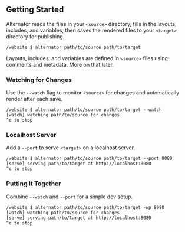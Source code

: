 ## Getting Started

Alternator reads the files in your `<source>` directory, fills in the layouts,
includes, and variables, then saves the rendered files to your `<target>`
directory for publishing.

```shell
/website $ alternator path/to/source path/to/target
```

Layouts, includes, and variables are defined in `<source>` files using comments
and metadata. More on that later.

### Watching for Changes

Use the `--watch` flag to monitor `<source>` for changes and automatically
render after each save.

```shell
/website $ alternator path/to/source path/to/target --watch
[watch] watching path/to/source for changes
^c to stop
```

### Localhost Server

Add a `--port` to serve `<target>` on a localhost server.

```shell
/website $ alternator path/to/source path/to/target --port 8080
[serve] serving path/to/target at http://localhost:8080
^c to stop
```

### Putting It Together

Combine `--watch` and `--port` for a simple dev setup.

```shell
/website $ alternator path/to/source path/to/target -wp 8080
[watch] watching path/to/source for changes
[serve] serving path/to/target at http://localhost:8080
^c to stop
```
